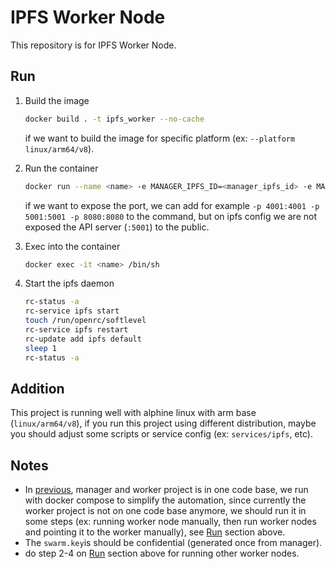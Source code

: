 # IPFS Worker Node

This repository is for IPFS Worker Node.

## Run

1. Build the image

   ```bash
   docker build . -t ipfs_worker --no-cache
   ```

   if we want to build the image for specific platform (ex: `--platform linux/arm64/v8`).

2. Run the container

   ```bash
   docker run --name <name> -e MANAGER_IPFS_ID=<manager_ipfs_id> -e MANAGER_IP_ADDRESS=<manager_ip_address> -d ipfs_worker
   ```

   if we want to expose the port, we can add for example `-p 4001:4001 -p 5001:5001 -p 8080:8080` to the command, but on ipfs config we are not exposed the API server (`:5001`) to the public.

3. Exec into the container
   ```bash
   docker exec -it <name> /bin/sh
   ```
4. Start the ipfs daemon
   ```bash
   rc-status -a
   rc-service ipfs start
   touch /run/openrc/softlevel
   rc-service ipfs restart
   rc-update add ipfs default
   sleep 1
   rc-status -a
   ```

## Addition

This project is running well with alphine linux with arm base (`linux/arm64/v8`), if you run this project using different distribution, maybe you should adjust some scripts or service config (ex: `services/ipfs`, etc).

## Notes

- In [previous](https://github.com/adamcanray/Private-IPFS-Cluster-Data-Replication), manager and worker project is in one code base, we run with docker compose to simplify the automation, since currently the worker project is not on one code base anymore, we should run it in some steps (ex: running worker node manually, then run worker nodes and pointing it to the worker manually), see [Run](/#Run) section above.
- The `swarm.key`is should be confidential (generated once from manager).
- do step 2-4 on [Run](/#Run) section above for running other worker nodes.
